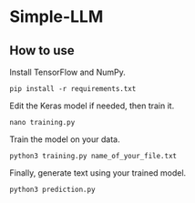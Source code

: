 # Simple-LLM
## How to use
Install TensorFlow and NumPy.
```
pip install -r requirements.txt
```
Edit the Keras model if needed, then train it.
```
nano training.py
```
Train the model on your data.
```
python3 training.py name_of_your_file.txt
```
Finally, generate text using your trained model.
```
python3 prediction.py
```